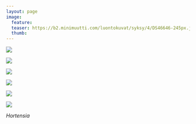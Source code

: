 ```yaml
---
layout: page
image:
  feature:
  teaser: https://b2.minimuutti.com/luontokuvat/syksy/4/DS46646-245px.jpg
  thumb:
---
```


![](https://b2.minimuutti.com/luontokuvat/syksy/4/DS46629-800px.jpg)

![](https://b2.minimuutti.com/luontokuvat/syksy/4/DS46653-800px.jpg)

![](https://b2.minimuutti.com/luontokuvat/syksy/4/DS46656-800px.jpg)

![](https://b2.minimuutti.com/luontokuvat/syksy/4/DS46646-800px.jpg)

![](https://b2.minimuutti.com/luontokuvat/syksy/4/DS46647-800px.jpg)

![](https://b2.minimuutti.com/luontokuvat/syksy/4/DS46644-800px.jpg)

*Hortensia*
